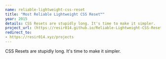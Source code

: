 ```yaml
---
name: reliable-lightweight-css-reset
title: "Most Reliable Lightweight CSS Reset™"
year: 2015
details: CSS Resets are stupidly long. It's time to make it simpler.
project_url: (https://resir014.github.io/Reliable-Lightweight-CSS-Reset/
redirect_to:
- https://resir014.xyz/projects
---
```


CSS Resets are stupidly long. It's time to make it simpler.
